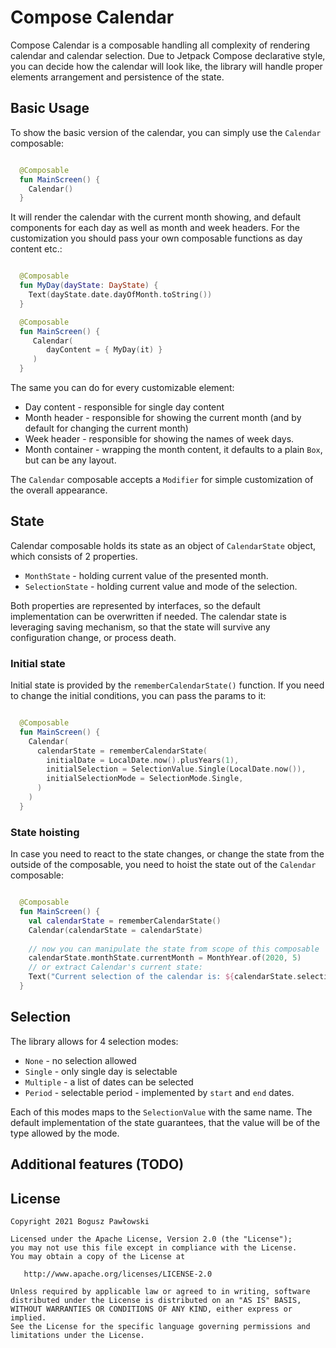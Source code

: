 # Compose Calendar

Compose Calendar is a composable handling all complexity of rendering calendar and calendar selection.
Due to Jetpack Compose declarative style, you can decide how the calendar will look like, the library
will handle proper elements arrangement and persistence of the state.

## Basic Usage
To show the basic version of the calendar, you can simply use the `Calendar` composable:
```kotlin

  @Composable
  fun MainScreen() {
    Calendar()
  }

```
It will render the calendar with the current month showing, and default components for each day as well as month and week 
headers.
For the customization you should pass your own composable functions as day content etc.:
```kotlin

  @Composable
  fun MyDay(dayState: DayState) {
    Text(dayState.date.dayOfMonth.toString())
  }

  @Composable
  fun MainScreen() {
     Calendar(
        dayContent = { MyDay(it) }
     )
  }

```
The same you can do for every customizable element:
 - Day content - responsible for single day content
 - Month header - responsible for showing the current month (and by default for changing the current month)
 - Week header - responsible for showing the names of week days.
 - Month container - wrapping the month content, it defaults to a plain `Box`, but can be any layout.

The `Calendar` composable accepts a `Modifier` for simple customization of the overall appearance. 

## State
Calendar composable holds its state as an object of `CalendarState` object, which consists of 2 properties.
- `MonthState` - holding current value of the presented month.
- `SelectionState` - holding current value and mode of the selection. 
  
Both properties are represented by interfaces, so the default implementation can be overwritten if needed.
The calendar state is leveraging saving mechanism, so that the state will survive any configuration change, or
process death. 

### Initial state
Initial state is provided by the `rememberCalendarState()` function. If you need to change the initial conditions,
you can pass the params to it:

```kotlin

  @Composable
  fun MainScreen() {
    Calendar(
      calendarState = rememberCalendarState(
        initialDate = LocalDate.now().plusYears(1),
        initialSelection = SelectionValue.Single(LocalDate.now()),
        initialSelectionMode = SelectionMode.Single,
      )
    )
  }

```

### State hoisting 
In case you need to react to the state changes, or change the state from the outside of the composable,
you need to hoist the state out of the `Calendar` composable:

```kotlin

  @Composable
  fun MainScreen() {
    val calendarState = rememberCalendarState()
    Calendar(calendarState = calendarState)
   
    // now you can manipulate the state from scope of this composable
    calendarState.monthState.currentMonth = MonthYear.of(2020, 5)
    // or extract Calendar's current state: 
    Text("Current selection of the calendar is: ${calendarState.selectionState.selectionValue}")
  }

```

## Selection
The library allows for 4 selection modes:
  - `None` - no selection allowed
  - `Single` - only single day is selectable
  - `Multiple` - a list of dates can be selected
  - `Period` - selectable period - implemented by `start` and `end` dates.

Each of this modes maps to the `SelectionValue` with the same name. The default implementation of the
state guarantees, that the value will be of the type allowed by the mode.

## Additional features (TODO)
## License

    Copyright 2021 Bogusz Pawłowski

    Licensed under the Apache License, Version 2.0 (the "License");
    you may not use this file except in compliance with the License.
    You may obtain a copy of the License at

       http://www.apache.org/licenses/LICENSE-2.0

    Unless required by applicable law or agreed to in writing, software
    distributed under the License is distributed on an "AS IS" BASIS,
    WITHOUT WARRANTIES OR CONDITIONS OF ANY KIND, either express or implied.
    See the License for the specific language governing permissions and
    limitations under the License.

